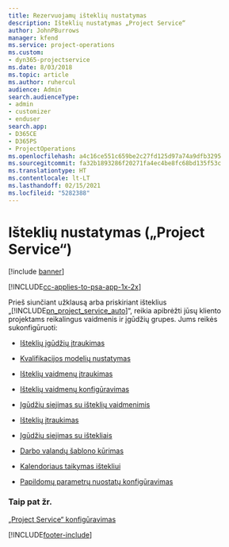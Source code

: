 ```yaml
---
title: Rezervuojamų išteklių nustatymas
description: Išteklių nustatymas „Project Service“
author: JohnPBurrows
manager: kfend
ms.service: project-operations
ms.custom:
- dyn365-projectservice
ms.date: 8/03/2018
ms.topic: article
ms.author: ruhercul
audience: Admin
search.audienceType:
- admin
- customizer
- enduser
search.app:
- D365CE
- D365PS
- ProjectOperations
ms.openlocfilehash: a4c16ce551c659be2c27fd125d97a74a9dfb3295
ms.sourcegitcommit: fa32b1893286f20271fa4ec4be8fc68bd135f53c
ms.translationtype: HT
ms.contentlocale: lt-LT
ms.lasthandoff: 02/15/2021
ms.locfileid: "5282388"
---
```

# <a name="set-up-resources-project-service"></a>Išteklių nustatymas („Project Service“)

[!include [banner](../includes/psa-now-project-operations.md)]

[!INCLUDE[cc-applies-to-psa-app-1x-2x](../includes/cc-applies-to-psa-app-1x-2x.md)]

Prieš siunčiant užklausą arba priskiriant išteklius „[!INCLUDE[pn_project_service_auto](../includes/pn-project-service-auto.md)]“, reikia apibrėžti jūsų kliento projektams reikalingus vaidmenis ir įgūdžių grupes. Jums reikės sukonfigūruoti:  
  
-   [Išteklių įgūdžių įtraukimas](../psa/add-resource-skills.md)  
  
-   [Kvalifikacijos modelių nustatymas](../psa/set-up-proficiency-models.md)  
  
-   [Išteklių vaidmenų įtraukimas](../psa/add-resource-roles.md)  
  
-   [Išteklių vaidmenų konfigūravimas](../psa/configure-resource-roles.md)  
  
-   [Įgūdžių siejimas su išteklių vaidmenimis](../psa/associate-skills-with-resource-roles.md)  
  
-   [Išteklių įtraukimas](../psa/add-resources.md)  
  
-   [Įgūdžių siejimas su ištekliais](../psa/associate-skills-with-resources.md)  
  
-   [Darbo valandų šablono kūrimas](../psa/create-work-hours-template.md)  
  
-   [Kalendoriaus taikymas ištekliui](../psa/apply-calendar-resource.md)  
  
-   [Papildomų parametrų nuostatų konfigūravimas](../psa/configure-additional-parameters-settings.md)  
  
### <a name="see-also"></a>Taip pat žr.  
 [„Project Service“ konfigūravimas](../psa/configure.md)


[!INCLUDE[footer-include](../includes/footer-banner.md)]